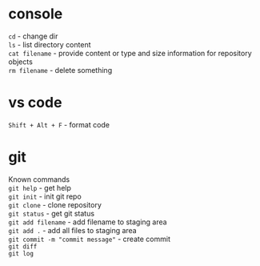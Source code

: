 # console  
`cd` - change dir  
`ls` - list directory content  
`cat filename` -  provide content or type and size information for repository objects  
`rm filename` - delete something  

# vs code  
`Shift + Alt + F` - format code  

# git
Known commands  
`git help` - get help  
`git init` - init git repo  
`git clone` - clone repository  
`git status` - get git status  
`git add filename` - add filename to staging area  
`git add .` - add all files to staging area  
`git commit -m "commit message"` - create commit  
`git diff`  
`git log`  

